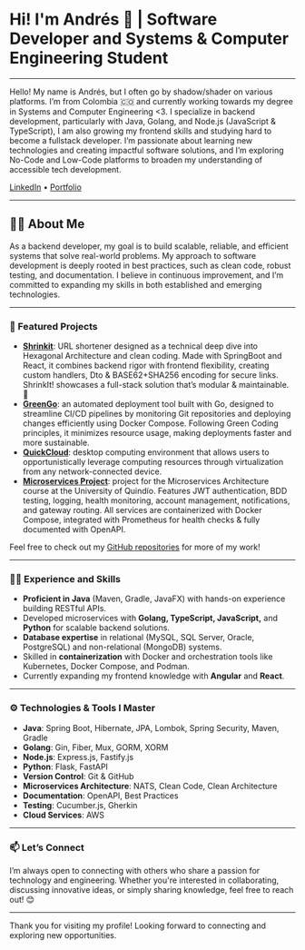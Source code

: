 # Hi! I'm Andrés 👋 | Software Developer and Systems & Computer Engineering Student

---

Hello! My name is Andrés, but I often go by shadow/shader on various platforms. I’m from Colombia 🇨🇴 and currently working towards my degree in Systems and Computer Engineering <3. I specialize in backend development, particularly with Java, Golang, and Node.js (JavaScript & TypeScript), I am also growing my frontend skills and studying hard to become a fullstack developer. I’m passionate about learning new technologies and creating impactful software solutions, and I’m exploring No-Code and Low-Code platforms to broaden my understanding of accessible tech development.

[LinkedIn](https://www.linkedin.com/in/am-dussanb/) • [Portfolio](https://andres-dussan-portfolio.netlify.app/)

---

## 👨‍💼 About Me

As a backend developer, my goal is to build scalable, reliable, and efficient systems that solve real-world problems. My approach to software development is deeply rooted in best practices, such as clean code, robust testing, and documentation. I believe in continuous improvement, and I’m committed to expanding my skills in both established and emerging technologies.

---

### 📂 Featured Projects

- **[Shrinkit](https://github.com/Andres-Shadow/ShrinkIt)**: URL shortener designed as a technical deep dive into Hexagonal Architecture and clean coding. Made with SpringBoot and React, it combines backend rigor with frontend flexibility, creating custom handlers, Dto & BASE62+SHA256 encoding for secure links. ShrinkIt! showcases a full-stack solution that’s modular & maintainable. 🚀
- **[GreenGo](https://github.com/Andres-Shadow/GreenGo)**: an automated deployment tool built with Go, designed to streamline CI/CD pipelines by monitoring Git repositories and deploying changes efficiently using Docker Compose. Following Green Coding principles, it minimizes resource usage, making deployments faster and more sustainable.
- **[QuickCloud](https://github.com/Andres-Shadow/uqcloud)**: desktop computing environment that allows users to opportunistically leverage computing resources through virtualization from any network-connected device.
- **[Microservices Project](https://github.com/Andres-Shadow/Microservices)**: project for the Microservices Architecture course at the University of Quindío. Features JWT authentication, BDD testing, logging, health monitoring, account management, notifications, and gateway routing. All services are containerized with Docker Compose, integrated with Prometheus for health checks & fully documented with OpenAPI.

Feel free to check out my [GitHub repositories](https://github.com/Andres-Shadow?tab=repositories) for more of my work!

---

### 👨‍💻 Experience and Skills

- **Proficient in Java** (Maven, Gradle, JavaFX) with hands-on experience building RESTful APIs.
- Developed microservices with **Golang, TypeScript, JavaScript,** and **Python** for scalable backend solutions.
- **Database expertise** in relational (MySQL, SQL Server, Oracle, PostgreSQL) and non-relational (MongoDB) systems.
- Skilled in **containerization** with Docker and orchestration tools like Kubernetes, Docker Compose, and Podman.
- Currently expanding my frontend knowledge with **Angular** and **React**.

---

### ⚙️ Technologies & Tools I Master

- **Java**: Spring Boot, Hibernate, JPA, Lombok, Spring Security, Maven, Gradle
- **Golang**: Gin, Fiber, Mux, GORM, XORM
- **Node.js**: Express.js, Fastify.js
- **Python**: Flask, FastAPI
- **Version Control**: Git & GitHub
- **Microservices Architecture**: NATS, Clean Code, Clean Architecture
- **Documentation**: OpenAPI, Best Practices
- **Testing**: Cucumber.js, Gherkin
- **Cloud Services**: AWS

---

### 📫 Let’s Connect

I’m always open to connecting with others who share a passion for technology and engineering. Whether you're interested in collaborating, discussing innovative ideas, or simply sharing knowledge, feel free to reach out! 😊

---

Thank you for visiting my profile! Looking forward to connecting and exploring new opportunities.
